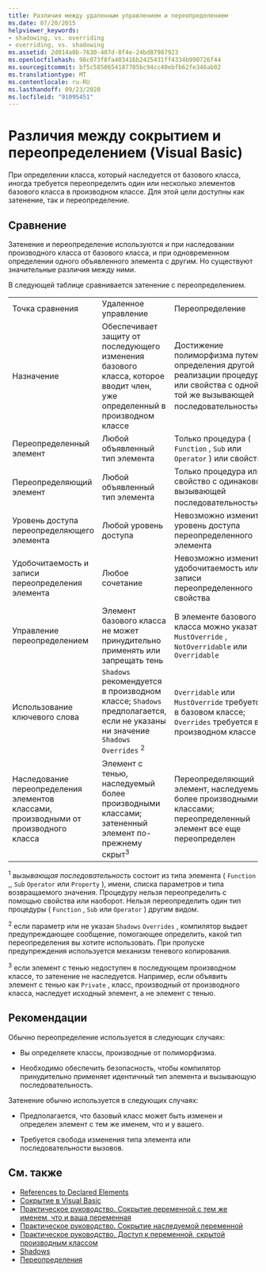 ```yaml
---
title: Различия между удаленным управлением и переопределением
ms.date: 07/20/2015
helpviewer_keywords:
- shadowing, vs. overriding
- overriding, vs. shadowing
ms.assetid: 2d014a0b-7630-407d-8f4e-24bd87987923
ms.openlocfilehash: 98c073f8fa403416b2425431ff4334b990726f44
ms.sourcegitcommit: bf5c5850654187705bc94cc40ebfb62fe346ab02
ms.translationtype: MT
ms.contentlocale: ru-RU
ms.lasthandoff: 09/23/2020
ms.locfileid: "91095451"
---
```

# <a name="differences-between-shadowing-and-overriding-visual-basic"></a>Различия между сокрытием и переопределением (Visual Basic)

При определении класса, который наследуется от базового класса, иногда требуется переопределить один или несколько элементов базового класса в производном классе. Для этой цели доступны как затенение, так и переопределение.  
  
## <a name="comparison"></a>Сравнение  

 Затенение и переопределение используются и при наследовании производного класса от базового класса, и при одновременном определении одного объявленного элемента с другим. Но существуют значительные различия между ними.  
  
 В следующей таблице сравнивается затенение с переопределением.  
  
||||  
|---|---|---|  
|Точка сравнения|Удаленное управление|Переопределение|  
|Назначение|Обеспечивает защиту от последующего изменения базового класса, которое вводит член, уже определенный в производном классе|Достижение полиморфизма путем определения другой реализации процедуры или свойства с одной и той же вызывающей последовательностью<sup>1</sup>|  
|Переопределенный элемент|Любой объявленный тип элемента|Только процедура ( `Function` , `Sub` или `Operator` ) или свойство|  
|Переопределяющий элемент|Любой объявленный тип элемента|Только процедура или свойство с одинаковой вызывающей последовательностью<sup>1</sup>|  
|Уровень доступа переопределяющего элемента|Любой уровень доступа|Невозможно изменить уровень доступа переопределенного элемента|  
|Удобочитаемость и записи переопределения элемента|Любое сочетание|Невозможно изменить удобочитаемость или записи переопределенного свойства|  
|Управление переопределением|Элемент базового класса не может принудительно применять или запрещать тень|В элементе базового класса можно указать `MustOverride` , `NotOverridable` или `Overridable`|  
|Использование ключевого слова|`Shadows` рекомендуется в производном классе; `Shadows` предполагается, если не указаны ни значение `Shadows` `Overrides` <sup>2</sup>|`Overridable` или `MustOverride` требуется в базовом классе; `Overrides` требуется в производном классе|  
|Наследование переопределения элементов классами, производными от производного класса|Элемент с тенью, наследуемый более производными классами; затененный элемент по-прежнему скрыт<sup>3</sup>|Переопределяющий элемент, наследуемый более производными классами; переопределенный элемент все еще переопределен|  
  
 <sup>1</sup> *вызывающая последовательность* состоит из типа элемента ( `Function` ,, `Sub` `Operator` или `Property` ), имени, списка параметров и типа возвращаемого значения. Процедуру нельзя переопределить с помощью свойства или наоборот. Нельзя переопределить один тип процедуры ( `Function` , `Sub` или `Operator` ) другим видом.  
  
 <sup>2</sup> если параметр или не указан `Shadows` `Overrides` , компилятор выдает предупреждающее сообщение, помогающее определить, какой тип переопределения вы хотите использовать. При пропуске предупреждения используется механизм теневого копирования.  
  
 <sup>3</sup> если элемент с тенью недоступен в последующем производном классе, то затенение не наследуется. Например, если объявить элемент с тенью как `Private` , класс, производный от производного класса, наследует исходный элемент, а не элемент с тенью.  
  
## <a name="guidelines"></a>Рекомендации  

 Обычно переопределение используется в следующих случаях:  
  
- Вы определяете классы, производные от полиморфизма.  
  
- Необходимо обеспечить безопасность, чтобы компилятор принудительно применяет идентичный тип элемента и вызывающую последовательность.  
  
 Затенение обычно используется в следующих случаях:  
  
- Предполагается, что базовый класс может быть изменен и определен элемент с тем же именем, что и у вашего.  
  
- Требуется свобода изменения типа элемента или последовательности вызовов.  
  
## <a name="see-also"></a>См. также

- [References to Declared Elements](references-to-declared-elements.md)
- [Сокрытие в Visual Basic](shadowing.md)
- [Практическое руководство. Сокрытие переменной с тем же именем, что и ваша переменная](how-to-hide-a-variable-with-the-same-name-as-your-variable.md)
- [Практическое руководство. Сокрытие наследуемой переменной](how-to-hide-an-inherited-variable.md)
- [Практическое руководство. Доступ к переменной, скрытой производным классом](how-to-access-a-variable-hidden-by-a-derived-class.md)
- [Shadows](../../../language-reference/modifiers/shadows.md)
- [Переопределения](../../../language-reference/modifiers/overrides.md)
